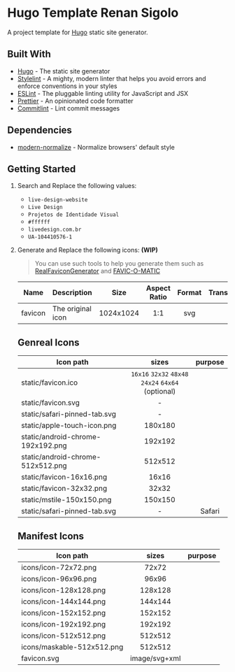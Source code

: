 # Hugo Template Renan Sigolo

A project template for [Hugo](https://gohugo.io/) static site generator.

## Built With

- [Hugo](https://gohugo.io/) - The static site generator
- [Stylelint](https://stylelint.io/) - A mighty, modern linter that helps you avoid errors and enforce conventions in your styles
- [ESLint](https://eslint.org/) - The pluggable linting utility for JavaScript and JSX
- [Prettier](https://prettier.io/) - An opinionated code formatter
- [Commitlint](https://commitlint.js.org/#/) - Lint commit messages

## Dependencies

- [modern-normalize](https://github.com/sindresorhus/modern-normalize.git) - Normalize browsers' default style

## Getting Started

1. Search and Replace the following values:

   - `live-design-website`
   - `Live Design`
   - `Projetos de Identidade Visual`
   - `#ffffff`
   - `livedesign.com.br`
   - `UA-104410576-1`

1. Generate and Replace the following icons: **(WIP)**

   > You can use such tools to help you generate them such as [RealFaviconGenerator](https://realfavicongenerator.net) and [FAVIC-O-MATIC](https://favicomatic.com)

   | Name    | Description       |   Size    | Aspect Ratio | Format | Transparency |
   | ------- | ----------------- | :-------: | :----------: | :----: | :----------: |
   | favicon | The original icon | 1024x1024 |     1:1      |  svg   |      ✅      |

   ## Genreal Icons

   | Icon path                         |                           sizes                           | purpose |
   | --------------------------------- | :-------------------------------------------------------: | :-----: |
   | static/favicon.ico                | `16x16` `32x32` `48x48` <br /> `24x24` `64x64` (optional) |         |
   | static/favicon.svg                |                             -                             |         |
   | static/safari-pinned-tab.svg      |                             -                             |         |
   | static/apple-touch-icon.png       |                          180x180                          |         |
   | static/android-chrome-192x192.png |                          192x192                          |         |
   | static/android-chrome-512x512.png |                          512x512                          |         |
   | static/favicon-16x16.png          |                           16x16                           |         |
   | static/favicon-32x32.png          |                           32x32                           |         |
   | static/mstile-150x150.png         |                          150x150                          |         |
   | static/safari-pinned-tab.svg      |                             -                             | Safari  |

   ## Manifest Icons

   | Icon path                  |     sizes     | purpose |
   | -------------------------- | :-----------: | :-----: |
   | icons/icon-72x72.png       |     72x72     |         |
   | icons/icon-96x96.png       |     96x96     |         |
   | icons/icon-128x128.png     |    128x128    |         |
   | icons/icon-144x144.png     |    144x144    |         |
   | icons/icon-152x152.png     |    152x152    |         |
   | icons/icon-192x192.png     |    192x192    |         |
   | icons/icon-512x512.png     |    512x512    |         |
   | icons/maskable-512x512.png |    512x512    |         |
   | favicon.svg                | image/svg+xml |         |
